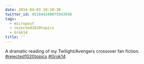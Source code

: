 ```yaml
---
date: 2014-04-03 18:10:36
twitter_id: 451844240075943936
tags:
  - micropost
  - rejected1020topics
  - Grok14
title: ''
---
```


A dramatic reading of my Twilight/Avengers crossover fan fiction. [#rejected1020topics](https://twitter.com/hashtag/rejected1020topics) [#Grok14](https://twitter.com/hashtag/Grok14)
